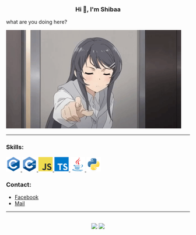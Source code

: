 <h3 align="center">Hi 👋, I'm Shibaa</h3>
<p>what are you doing here?</p>
<a href="https://aobuta.fandom.com/wiki/Mai_Sakurajima" target="_blank" alt="my wife =))">
<img src="./assets/sakurajima.gif"></img>
</a>

<hr>
<h3>Skills:</h3>
<a href="https://www.mingw-w64.org" target="_blank">
    <img src="https://raw.githubusercontent.com/devicons/devicon/master/icons/c/c-original.svg" alt="c" width="40" height="40">
</a>
<a href="https://www.mingw-w64.org" target="_blank">
    <img src="https://raw.githubusercontent.com/devicons/devicon/master/icons/cplusplus/cplusplus-original.svg" alt="cplusplus" width="40" height="40"/>
</a>
<a href="https://nodejs.org/en/" target="_blank">
    <img src="https://raw.githubusercontent.com/devicons/devicon/master/icons/javascript/javascript-original.svg" alt="javascript" width="40" height="40"/>
</a>
<a href="https://www.typescriptlang.org/" target="_blank">
    <img src="https://raw.githubusercontent.com/devicons/devicon/master/icons/typescript/typescript-original.svg" alt="typescript" width="40" height="40"/>
</a>
<a href="https://www.java.com/en/" target="_blank">
    <img src="https://raw.githubusercontent.com/devicons/devicon/master/icons/java/java-original.svg" alt="java" width="40" height="40"/>
</a>
<a href="https://www.python.org" target="_blank">
    <img src="https://raw.githubusercontent.com/devicons/devicon/master/icons/python/python-original.svg" alt="python" width="40" height="40"/>
</a>
<br>
<h3>Contact:</h3>
<ul>
    <li><a href="https://www.facebook.com/profile.phpid=100042009152032">Facebook</a>
</li>
    <li><a href="mailto:truong9c2208@gmail.com">Mail</a></li>
</ul>

<hr>
<br>

<div align="center">
    <img src="https://github-readme-stats.vercel.app/api/top-langs/?username=truong9c2208&langs_count=8&layout=compact&theme=tokyonight&count_private=true">
    <img src="https://github-readme-stats.vercel.app/api?username=truong9c2208&show_icons=true&theme=tokyonight&count_private=true">
</div>